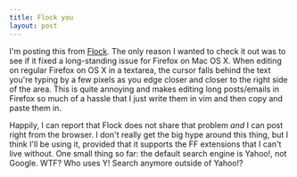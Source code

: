 ```yaml
--- 
title: Flock you
layout: post
---
```

I'm posting this from [Flock](http://www.flock.com/). The only reason I wanted to check it out was to see if it fixed a long-standing issue for Firefox on Mac OS X. When editing on regular Firefox on OS X in a textarea, the cursor falls behind the text you're typing by a few pixels as you edge closer and closer to the right side of the area. This is quite annoying and makes editing long posts/emails in Firefox so much of a hassle that I just write them in vim and then copy and paste them in.

Happily, I can report that Flock does not share that problem *and* I can post right from the browser. I don't really get the big hype around this thing, but I think I'll be using it, provided that it supports the FF extensions that I can't live without. One small thing so far: the default search engine is Yahoo!, not Google. WTF? Who uses Y! Search anymore outside of Yahoo!?
